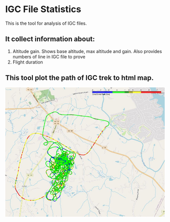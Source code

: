 # IGC File Statistics
This is the tool for analysis of IGC files.

## It collect information about:
1. Altitude gain. Shows base altitude, max altitude and gain. Also provides numbers of line in IGC file to prove
2. Flight duration

## This tool plot the path of IGC trek to html map.
![Example](/img/img1.jpg)
